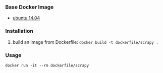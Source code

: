 
### Base Docker Image

* [ubuntu:14.04](https://registry.hub.docker.com/u/library/ubuntu/)


### Installation

1. build an image from Dockerfile: `docker build -t dockerfile/scrapy .`


### Usage

    docker run -it --rm dockerfile/scrapy
